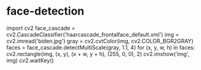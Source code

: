 # face-detection
import cv2
face_cascade = cv2.CascadeClassifier('haarcascade_frontalface_default.xml')
img = cv2.imread('biden.jpg')
gray = cv2.cvtColor(img, cv2.COLOR_BGR2GRAY)
faces = face_cascade.detectMultiScale(gray, 1.1, 4)
for (x, y, w, h) in faces:
 cv2.rectangle(img, (x, y), (x + w, y + h), (255, 0, 0), 2)
cv2.imshow('img', img)
cv2.waitKey()
